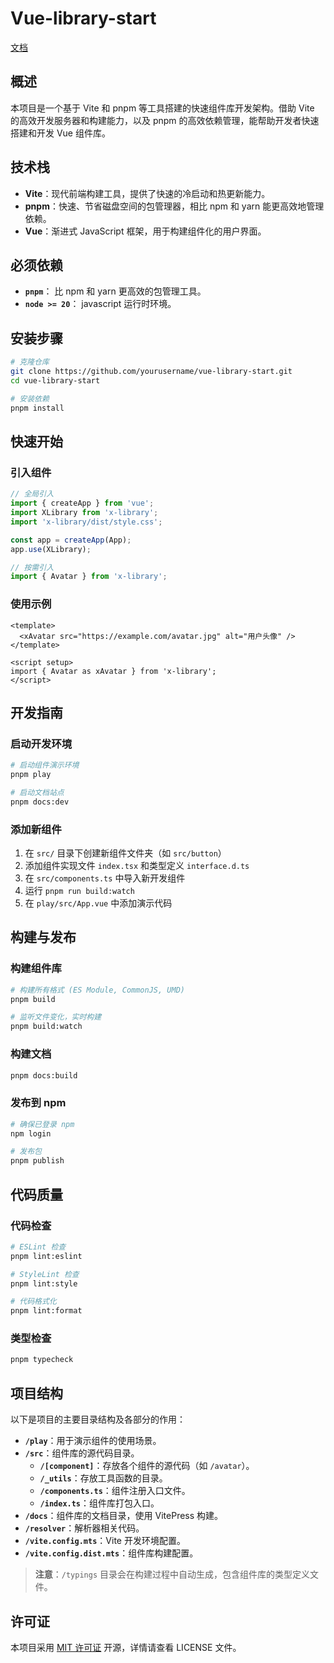 # Vue-library-start

[文档](https://yyues.github.io/vue-library-start/)

## 概述

本项目是一个基于 Vite 和 pnpm 等工具搭建的快速组件库开发架构。借助 Vite 的高效开发服务器和构建能力，以及 pnpm 的高效依赖管理，能帮助开发者快速搭建和开发 Vue 组件库。

## 技术栈

- **Vite**：现代前端构建工具，提供了快速的冷启动和热更新能力。
- **pnpm**：快速、节省磁盘空间的包管理器，相比 npm 和 yarn 能更高效地管理依赖。
- **Vue**：渐进式 JavaScript 框架，用于构建组件化的用户界面。

## 必须依赖

- **`pnpm`**： 比 npm 和 yarn 更高效的包管理工具。
- **`node >= 20`**： javascript 运行时环境。

## 安装步骤

```bash
# 克隆仓库
git clone https://github.com/yourusername/vue-library-start.git
cd vue-library-start

# 安装依赖
pnpm install
```

## 快速开始

### 引入组件

```javascript
// 全局引入
import { createApp } from 'vue';
import XLibrary from 'x-library';
import 'x-library/dist/style.css';

const app = createApp(App);
app.use(XLibrary);

// 按需引入
import { Avatar } from 'x-library';
```

### 使用示例

```vue
<template>
  <xAvatar src="https://example.com/avatar.jpg" alt="用户头像" />
</template>

<script setup>
import { Avatar as xAvatar } from 'x-library';
</script>
```

## 开发指南

### 启动开发环境

```bash
# 启动组件演示环境
pnpm play

# 启动文档站点
pnpm docs:dev
```

### 添加新组件

1. 在 `src/` 目录下创建新组件文件夹（如 `src/button`）
2. 添加组件实现文件 `index.tsx` 和类型定义 `interface.d.ts`
3. 在 `src/components.ts` 中导入新开发组件
4. 运行 `pnpm run build:watch`
5. 在 `play/src/App.vue` 中添加演示代码

## 构建与发布

### 构建组件库

```bash
# 构建所有格式 (ES Module, CommonJS, UMD)
pnpm build

# 监听文件变化，实时构建
pnpm build:watch
```

### 构建文档

```bash
pnpm docs:build
```

### 发布到 npm

```bash
# 确保已登录 npm
npm login

# 发布包
pnpm publish
```

## 代码质量

### 代码检查

```bash
# ESLint 检查
pnpm lint:eslint

# StyleLint 检查
pnpm lint:style

# 代码格式化
pnpm lint:format
```

### 类型检查

```bash
pnpm typecheck
```

## 项目结构

以下是项目的主要目录结构及各部分的作用：

- **`/play`**：用于演示组件的使用场景。
- **`/src`**：组件库的源代码目录。
  - **`/[component]`**：存放各个组件的源代码（如 `/avatar`）。
  - **`/_utils`**：存放工具函数的目录。
  - **`/components.ts`**：组件注册入口文件。
  - **`/index.ts`**：组件库打包入口。
- **`/docs`**：组件库的文档目录，使用 VitePress 构建。
- **`/resolver`**：解析器相关代码。
- **`/vite.config.mts`**：Vite 开发环境配置。
- **`/vite.config.dist.mts`**：组件库构建配置。

> **注意**：`/typings` 目录会在构建过程中自动生成，包含组件库的类型定义文件。

## 许可证

本项目采用 [MIT 许可证](LICENSE) 开源，详情请查看 LICENSE 文件。

